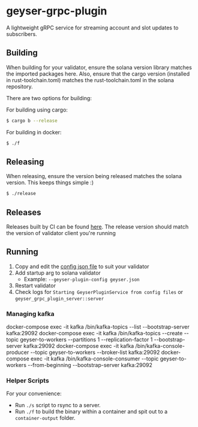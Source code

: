 # geyser-grpc-plugin

A lightweight gRPC service for streaming account and slot updates to subscribers.

## Building

When building for your validator, ensure the solana version library 
matches the imported packages here. Also, ensure that the cargo 
version (installed in rust-toolchain.toml) matches the rust-toolchain.toml 
in the solana repository.

There are two options for building:

For building using cargo:
```bash
$ cargo b --release
```

For building in docker:
```bash
$ ./f
```

## Releasing
When releasing, ensure the version being released matches the solana version. 
This keeps things simple :)

```bash
$ ./release
```

## Releases
Releases built by CI can be found [here](https://github.com/jito-foundation/geyser-grpc-plugin/releases).
The release version should match the version of validator client you're running

## Running
1. Copy and edit the [config json file](./server/example-config.json) to suit your validator
1. Add startup arg to solana validator
    - Example: `--geyser-plugin-config geyser.json`
1. Restart validator
1. Check logs for `Starting GeyserPluginService from config files` or `geyser_grpc_plugin_server::server`

### Managing kafka

docker-compose exec -it kafka /bin/kafka-topics --list --bootstrap-server kafka:29092
docker-compose exec -it kafka /bin/kafka-topics --create --topic geyser-to-workers --partitions 1 --replication-factor 1 --bootstrap-server kafka:29092
docker-compose exec -it kafka /bin/kafka-console-producer --topic geyser-to-workers --broker-list kafka:29092
docker-compose exec -it kafka /bin/kafka-console-consumer --topic geyser-to-workers --from-beginning --bootstrap-server kafka:29092

### Helper Scripts

For your convenience:

* Run `./s` script to rsync to a server.
* Run `./f` to build the binary within a container and spit out to a `container-output` folder.
